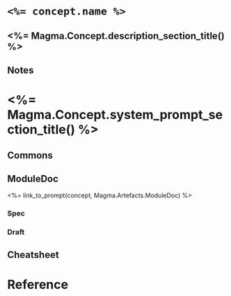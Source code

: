 # `<%= concept.name %>`

## <%= Magma.Concept.description_section_title() %>

<!-- 
What is a `<%= concept.name %>`?

Facts, problems and properties etc. - your knowledge - about the module.
-->

## Notes


# <%= Magma.Concept.system_prompt_section_title() %>

## Commons


## ModuleDoc

<%= link_to_prompt(concept, Magma.Artefacts.ModuleDoc) %>

### Spec

### Draft



## Cheatsheet



# Reference

